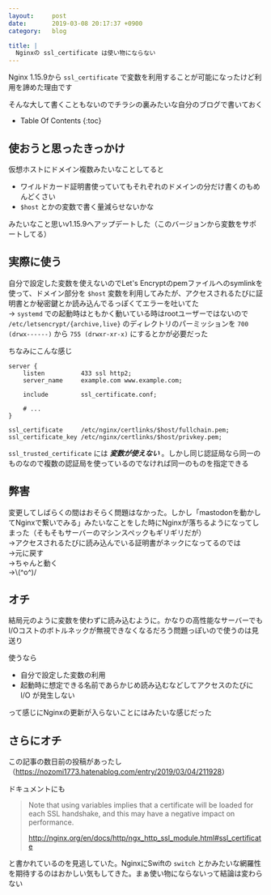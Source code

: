 ```yaml
---
layout:     post
date:       2019-03-08 20:17:37 +0900
category:   blog

title: |
  Nginxの ssl_certificate は使い物にならない
---
```


Nginx 1.15.9から `ssl_certificate` で変数を利用することが可能になったけど利用を諦めた理由です

<!--more-->

そんな大して書くこともないのでチラシの裏みたいな自分のブログで書いておく

* Table Of Contents
{:toc}

## 使おうと思ったきっかけ
仮想ホストにドメイン複数みたいなことしてると

- ワイルドカード証明書使っていてもそれぞれのドメインの分だけ書くのもめんどくさい
- `$host` とかの変数で書く量減らせないかな

みたいなこと思いv1.15.9へアップデートした（このバージョンから変数をサポートしてる）


## 実際に使う
自分で設定した変数を使えないのでLet's Encryptのpemファイルへのsymlinkを使って、ドメイン部分を `$host` 変数を利用してみたが、アクセスされるたびに証明書とか秘密鍵とか読み込んでるっぽくてエラーを吐いてた  
→ `systemd` での起動時はともかく動いている時はrootユーザーではないので `/etc/letsencrypt/{archive,live}` のディレクトリのパーミッションを `700 (drwx------)` から `755 (drwxr-xr-x)` にするとかが必要だった

ちなみにこんな感じ

```nginx
server {
    listen          433 ssl http2;
    server_name     example.com www.example.com;

    include         ssl_certificate.conf;

    # ...
}
```
```nginx
ssl_certificate     /etc/nginx/certlinks/$host/fullchain.pem;
ssl_certificate_key /etc/nginx/certlinks/$host/privkey.pem;
```

`ssl_trusted_certificate` には ***変数が使えない*** 。しかし同じ認証局なら同一のものなので複数の認証局を使っているのでなければ同一のものを指定できる


## 弊害
変更してしばらくの間はおそらく問題はなかった。しかし「mastodonを動かしてNginxで繋いでみる」みたいなことをした時にNginxが落ちるようになってしまった（そもそもサーバーのマシンスペックもギリギリだが）  
→アクセスされるたびに読み込んでいる証明書がネックになってるのでは  
→元に戻す  
→ちゃんと動く  
→\\(^o^)/


## オチ
結局元のように変数を使わずに読み込むように。かなりの高性能なサーバーでもI/Oコストのボトルネックが無視できなくなるだろう問題っぽいので使うのは見送り

使うなら

- 自分で設定した変数の利用
- 起動時に想定できる名前であらかじめ読み込むなどしてアクセスのたびに I/O が発生しない

って感じにNginxの更新が入らないことにはみたいな感じだった


## さらにオチ
この記事の数日前の投稿があったし（<https://nozomi1773.hatenablog.com/entry/2019/03/04/211928>）

ドキュメントにも
> Note that using variables implies that a certificate will be loaded for each SSL handshake, and this may have a negative impact on performance.
>
> <http://nginx.org/en/docs/http/ngx_http_ssl_module.html#ssl_certificate>

と書かれているのを見逃していた。NginxにSwiftの `switch` とかみたいな網羅性を期待するのはおかしい気もしてきた。まぁ使い物にならないって結論は変わらない
